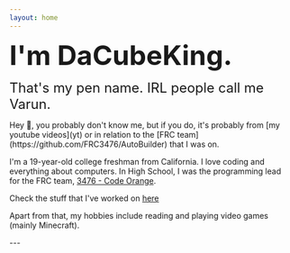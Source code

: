 ```yaml
---
layout: home
---
```

<head>
  <link rel="stylesheet" href="/css/index.css">
</head>



<font size = "8"><b>I'm DaCubeKing.</b></font>
<div style="line-height:5%;">
    <br>
</div>
<font size = "5">That's my pen name. IRL people call me Varun. </font>

<div style="line-height:100%;">
    <br>
</div>
Hey 👋, you probably don't know me, but if you do, it's probably from [my youtube videos](yt)
or in relation to the [FRC team](https://github.com/FRC3476/AutoBuilder) that I was on.

I'm a 19-year-old college freshman from California. I love coding and everything about computers. In High School, I was the programming lead for the FRC team, [3476 - Code Orange](http://teamcodeorange.com/).

Check the stuff that I've worked on [here](/2022/12/01/My-Programming-Projects.html)

<div>
    <span>
    Apart from that, my hobbies include reading and playing video games (mainly Minecraft).
    </span>
    <span id="currentlyReading"> </span>
</div>

<script>
	fetch(
		'https://books.api.dacubeking.com/currentlyreading',
	)
    .then(function(response) {
        // When the page is loaded convert it to text
        return response.text()
    })
    .then(function(html) {
        document.getElementById("currentlyReading").innerHTML +=  html
    })
</script>

<p></p>
---
<div style="line-height:120%;">
    <br>
</div>
